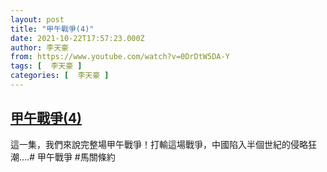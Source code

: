```yaml
---
layout: post
title: "甲午戰爭(4)"
date: 2021-10-22T17:57:23.000Z
author: 李天豪
from: https://www.youtube.com/watch?v=0DrDtW5DA-Y
tags: [  李天豪 ]
categories: [  李天豪 ]
---
```

<!--1634925443000-->
[甲午戰爭(4)](https://www.youtube.com/watch?v=0DrDtW5DA-Y)
------

<div>
這一集，我們來說完整場甲午戰爭！打輸這場戰爭，中國陷入半個世紀的侵略狂潮....# 甲午戰爭 #馬關條約
</div>
